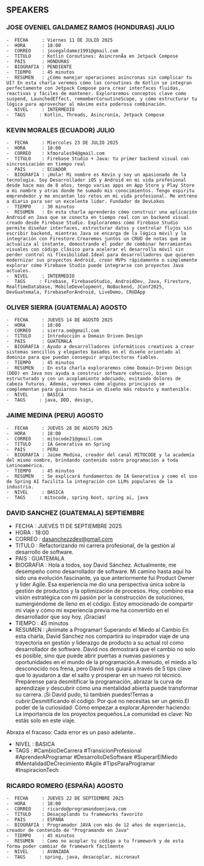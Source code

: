 ## SPEAKERS

### JOSE OVENIEL GALDAMEZ RAMOS (HONDURAS)  JULIO
    -  FECHA     : Viernes 11 DE JULIO 2025
    -  HORA      : 18:00 
    -  CORREO    : josegaldamez1991@gmail.com
    -  TITULO    : Kotlin Coroutines: AsincronÃ­a en Jetpack Compose
    -  PAIS      : HONDURAS
    -  BIOGRAFIA : PENDIENTE
    -  TIEMPO    : 45 minutos 
    -  RESUMEN   : ¿Cómo manejar operaciones asíncronas sin complicar tu UI? En esta charla veremos cómo las coroutines de Kotlin se integran perfectamente con Jetpack Compose para crear interfaces fluidas, reactivas y fáciles de mantener. Exploraremos conceptos clave como suspend, LaunchedEffect, rememberCoroutineScope, y cómo estructurar tu lógica para aprovechar al máximo esta poderosa combinación.
    -  NIVEL     : INTERMEDIO    
    -  TAGS     : Kotlin, Threads, Asincronía, Jetpack Compose


### KEVIN MORALES  (ECUADOR) JULIO
    -  FECHA     : Miercoles 23 DE JULIO 2025
    -  HORA      : 18:00 
    -  CORREO    : kfmorales94@gmail.com
    -  TITULO    : Firebase Studio + Java: tu primer backend visual con sincronización en tiempo real
    -  PAIS      : ECUADOR
    -  BIOGRAFIA : ¡Hola! Mi nombre es Kevin y soy un apasionado de la tecnologia. Soy Desarrollador iOS y Android en mi vida profesional desde hace mas de 8 años, tengo varias apps en App Store y Play Store a mi nombre y otras donde he sumado mis conocimientos. Tengo espi­ritu emprendedor y me encantan los retos en mi vida profesional. Me entreno a diario para ser un excelente lider. Fundador de DevLokos
    -  TIEMPO    : 30 minutos 
    -  RESUMEN   : En esta charla aprenderás cómo construir una aplicación Android en Java que se conecta en tiempo real con un backend visual creado desde Firebase Studio. Exploraremos cómo Firebase Studio permite diseñar interfaces, estructurar datos y controlar flujos sin escribir backend, mientras Java se encarga de la lógica móvil y la integración con Firestore.Crearemos juntos un CRUD de notas que se actualiza al instante, demostrando el poder de combinar herramientas visuales con código clásico para acelerar el desarrollo móvil sin perder control ni flexibilidad.Ideal para desarrolladores que quieren modernizar sus proyectos Android, crear MVPs rápidamente o simplemente explorar cómo Firebase Studio puede integrarse con proyectos Java actuales.
    -  NIVEL     : INTERMEDIO    
    -  TAGS     : Firebase, FirebaseStudio, AndroidDev, Java, Firestore, RealTimeDatabase, MobileDevelopment, NoBackend, JConf2025, DevGuatemala, FirebaseForAndroid, LiveDemo, CRUDApp


### OLIVER SIERRA  (GUATEMALA) AGOSTO
    -  FECHA     : JUEVES 14 DE AGOSTO 2025
    -  HORA      : 18:00 
    -  CORREO    : sierra.oe@gmail.com
    -  TITULO    : Introducción a Domain Driven Design
    -  PAIS      : GUATEMALA
    -  BIOGRAFIA : Ayudo a desarrolladores informáticos creativos a crear sistemas sencillos y elegantes basados en el diseño orientado al dominio para que puedan conseguir arquitecturas fiables.
    -  TIEMPO    : 45 minutos 
    -  RESUMEN   : En esta charla exploraremos cómo Domain-Driven Design (DDD) en Java nos ayuda a construir software cohesivo, bien estructurado y con un acoplamiento adecuado, evitando dolores de cabeza futuros. Además, veremos cómo algunos principios se complementan para guiarnos hacia un diseño más robusto y mantenible.
    -  NIVEL     : BASICA    
    -  TAGS     : java, DDD, design, 


    
### JAIME MEDINA  (PERU) AGOSTO
    -  FECHA     : JUEVES 28 DE AGOSTO 2025
    -  HORA      : 18:00 
    -  CORREO    : mitocode21@gmail.com
    -  TITULO    : IA Generativa en Spring
    -  PAIS      : PERU
    -  BIOGRAFIA : Jaime Medina, creador del canal MITOCODE y la academía del mismo nombre, brindando contenido sobre programación a toda Latinoamérica.
    -  TIEMPO    : 45 minutos 
    -  RESUMEN   : Se explicará fundamentos de IA Generativa y como el uso de Spring AI facilita la integración con LLMs populares de la industria.
    -  NIVEL     : BASICA    
    -  TAGS     : mitocode, spring boot, spring ai, java


### DAVID SANCHEZ  (GUATEMALA) SEPTIEMBRE
-  FECHA     : JUEVES 11 DE SEPTIEMBRE 2025
-  HORA      : 18:00 
-  CORREO    : dasanchezzdev@gmail.com
-  TITULO    : Refactorizando mi carrera profesional, de la gestión al desarrollo de software.
-  PAIS      : GUATEMALA
-  BIOGRAFIA : Hola a todos, soy David Sánchez. Actualmente, me desempeño como desarrollador de software. Mi camino hasta aquí ha sido una evolución fascinante, ya que anteriormente fui Product Owner y líder Agile. Esa experiencia me dio una perspectiva única sobre la gestión de productos y la optimización de procesos. Hoy, combino esa visión estratégica con mi pasión por la construcción de soluciones, sumergiéndome de lleno en el código. Estoy emocionado de compartir mi viaje y cómo mi experiencia previa me ha convertido en el desarrollador que soy hoy. ¡Gracias!
-  TIEMPO    : 45 minutos 
-  RESUMEN   : ¡Anímate a Programar! Superando el Miedo al Cambio En esta charla, David Sánchez nos compartirá su inspirador viaje de una trayectoria en gestión y liderazgo de producto a su actual rol como desarrollador de software. David nos demostrará que el cambio no solo es posible, sino que puede abrir puertas a nuevas pasiones y oportunidades en el mundo de la programación.A menudo, el miedo a lo desconocido nos frena, pero David nos guiará a través de 5 tips clave que lo ayudaron a dar el salto y prosperar en un nuevo rol técnico. Prepárense para desmitificar la programación, abrazar la curva de aprendizaje y descubrir cómo una mentalidad abierta puede transformar su carrera. ¡Si David pudo, tú también puedes!Temas a cubrir:Desmitificando el código: Por qué no necesitas ser un genio.El poder de la curiosidad: Cómo empezar a explorar.Aprender haciendo: La importancia de los proyectos pequeños.La comunidad es clave: No estás solo en este viaje.

Abraza el fracaso: Cada error es un paso adelante..
-  NIVEL     : BASICA    
-  TAGS     : #CambioDeCarrera  #TransicionProfesional  #AprenderAProgramar  #DesarrolloDeSoftware  #SuperarElMiedo  #MentalidadDeCrecimiento  #Agile #TipsParaProgramar #InspiracionTech


### RICARDO ROMERO  (ESPAÑA) AGOSTO
    -  FECHA     : JUEVES 22 DE SEPTIEMBRE 2025
    -  HORA      : 18:00 
    -  CORREO    : ricardo@programandoenjava.com
    -  TITULO    : Desacoplando tu frameworks favorito
    -  PAIS      : ESPAÑA
    -  BIOGRAFIA : Programador JAVA con más de 12 años de experiencia, creador de contenido de "Programando en Java"
    -  TIEMPO    : 45 minutos 
    -  RESUMEN   : Como no acoplar tu código a tu framework y de esta forma poder cambiar de framework fácilmente
    -  NIVEL     : AVANZADA    
    -  TAGS     : spring, java, desacoplar, micronaut

